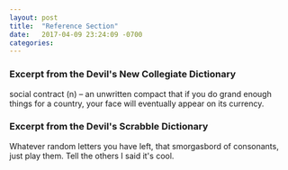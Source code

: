 ```yaml
---
layout: post
title:  "Reference Section"
date:   2017-04-09 23:24:09 -0700
categories: 
---
```


### Excerpt from the Devil's New Collegiate Dictionary

social contract (n) &ndash; an unwritten compact that if you do grand enough things for a country, your face will eventually appear on its currency.

### Excerpt from the Devil's Scrabble Dictionary

Whatever random letters you have left, that smorgasbord of consonants, just play them. Tell the others I said it's cool.
